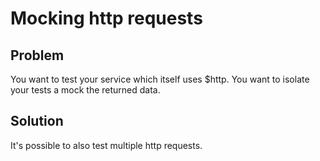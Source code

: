 # Mocking http requests

## Problem

You want to test your service which itself uses $http. You want to isolate your tests a mock the returned data.


## Solution


It's possible to also test multiple http requests.